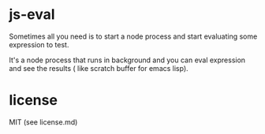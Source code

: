 # js-eval

Sometimes all you need is to start a node process
and start evaluating some expression to test.

It's a node process that runs in background
and you can eval expression and see the results (
like scratch buffer for emacs lisp).

# license

MIT (see license.md) 
